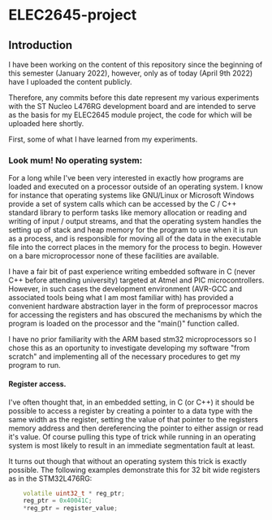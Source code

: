 # ELEC2645-project

## Introduction

I have been working on the content of this repository since the beginning of this semester (January 2022), however, only as of today (April 9th 2022) have I uploaded the content publicly.

Therefore, any commits before this date represent my various experiments with the ST Nucleo L476RG development board and are intended to serve as the basis for my ELEC2645 module project, the code for which will be uploaded here shortly.

First, some of what I have learned from my experiments.

### Look mum! No operating system:

For a long while I've been very interested in exactly how programs are loaded and executed on a processor outside of an operating system. I know for instance that operating systems like GNU/Linux or Microsoft Windows provide a set of system calls which can be accessed by the C / C++ standard library to perform tasks like memory allocation or reading and writing of input / output streams, and that the operating system handles the setting up of stack and heap memory for the program to use when it is run as a process, and is responsible for moving all of the data in the executable file into the correct places in the memory for the process to begin. However on a bare microprocessor none of these facilities are available.

I have a fair bit of past experience writing embedded software in C (never C++ before attending university) targeted at Atmel and PIC microcontrollers. However, in such cases the development environment (AVR-GCC and associated tools being what I am most familiar with) has provided a convenient hardware abstraction layer in the form of preprocessor macros for accessing the registers and has obscured the mechanisms by which the program is loaded on the processor and the "main()" function called.

I have no prior familiarity with the ARM based stm32 microprocessors so I chose this as an oportunity to investigate developing my software "from scratch" and implementing all of the necessary procedures to get my program to run.

#### Register access.

I've often thought that, in an embedded setting, in C (or C++) it should be possible to access a register by creating a pointer to a data type with the same width as the register, setting the value of that pointer to the registers memory address and then dereferencing the pointer to either assign or read it's value. Of course pulling this type of trick while running in an operating system is most likely to result in an immediate segmentation fault at least.

It turns out though that without an operating system this trick is exactly possible. The following examples demonstrate this for 32 bit wide registers as in the STM32L476RG:

```C++
    volatile uint32_t * reg_ptr;
    reg_ptr = 0x40041C;
    *reg_ptr = register_value;
```
